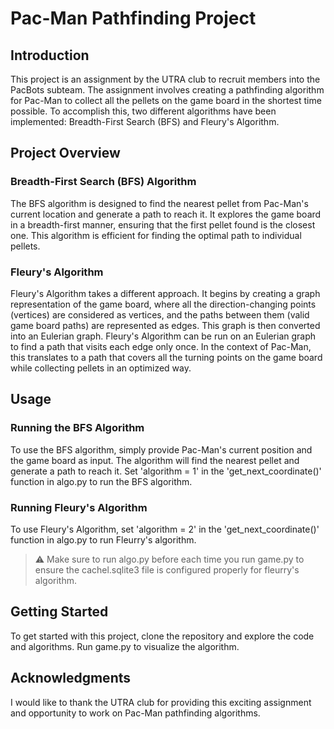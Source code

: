 # Pac-Man Pathfinding Project

## Introduction

This project is an assignment by the UTRA club to recruit members into the PacBots subteam. The assignment involves creating a pathfinding algorithm for Pac-Man to collect all the pellets on the game board in the shortest time possible. To accomplish this, two different algorithms have been implemented: Breadth-First Search (BFS) and Fleury's Algorithm.

## Project Overview

### Breadth-First Search (BFS) Algorithm
The BFS algorithm is designed to find the nearest pellet from Pac-Man's current location and generate a path to reach it. It explores the game board in a breadth-first manner, ensuring that the first pellet found is the closest one. This algorithm is efficient for finding the optimal path to individual pellets.

### Fleury's Algorithm
Fleury's Algorithm takes a different approach. It begins by creating a graph representation of the game board, where all the direction-changing points (vertices) are considered as vertices, and the paths between them (valid game board paths) are represented as edges. This graph is then converted into an Eulerian graph. Fleury's Algorithm can be run on an Eulerian graph to find a path that visits each edge only once. In the context of Pac-Man, this translates to a path that covers all the turning points on the game board while collecting pellets in an optimized way.

## Usage

### Running the BFS Algorithm
To use the BFS algorithm, simply provide Pac-Man's current position and the game board as input. The algorithm will find the nearest pellet and generate a path to reach it.
Set 'algorithm = 1' in the 'get_next_coordinate()' function in algo.py to run the BFS algorithm.

### Running Fleury's Algorithm
To use Fleury's Algorithm, set 'algorithm = 2' in the 'get_next_coordinate()' function in algo.py to run Fleurry's algorithm. 
>  ⚠️ Make sure to run algo.py before each time you run game.py to ensure the cachel.sqlite3 file is configured properly for fleurry's algorithm.


## Getting Started

To get started with this project, clone the repository and explore the code and algorithms. Run game.py to visualize the algorithm.

## Acknowledgments

I would like to thank the UTRA club for providing this exciting assignment and opportunity to work on Pac-Man pathfinding algorithms.
